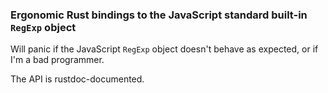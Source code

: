 ### Ergonomic Rust bindings to the JavaScript standard built-in `RegExp` object

Will panic if the JavaScript `RegExp` object doesn't behave as expected, or if I'm a bad programmer.

The API is rustdoc-documented.